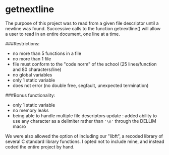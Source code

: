 # getnextline
The purpose of this project was to read from a given file descriptor until a newline was found.
Successive calls to the function getnextline() will allow a user to read in an entire document, one line at a time.

###Restrictions:
- no more than 5 functions in a file
- no more than 1 file
- file must conform to the "code norm" of the school (25 lines/function and 80 characters/line)
- no global variables
- only 1 static variable
- does not error (no double free, segfault, unexpected termination)

###Bonus functionality:
- only 1 static variable
- no memory leaks
- being able to handle multiple file descriptors
update : added ability to use any character as a delimiter rather than `'\n'` through the DELLIM macro

We were also allowed the option of including our "libft", a recoded library of several C standard library functions.
I opted not to include mine, and instead coded the entire project by hand.
